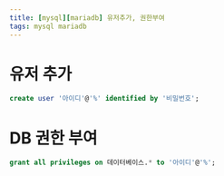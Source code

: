 ```yaml
---
title: [mysql][mariadb] 유저추가, 권한부여
tags: mysql mariadb
---
```


# 유저 추가

```sql
create user '아이디'@'%' identified by '비밀번호';
```


<!--more-->


# DB 권한 부여

```sql
grant all privileges on 데이터베이스.* to '아이디'@'%';
```






